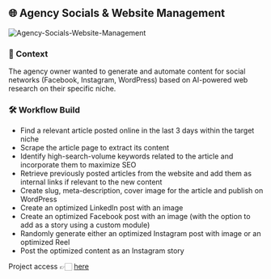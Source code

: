 <h2>🌐 Agency Socials & Website Management</h2>

<img align="center" alt="Agency-Socials-Website-Management" src="https://imgur.com/Qmf9QMg.png.png"/>

<h3>📝 Context</h3>
<p>
  The agency owner wanted to generate and automate content for social networks (Facebook, Instagram, WordPress) based on AI-powered web research on their specific niche.
</p>

<h3>🛠️ Workflow Build</h3>
<ul>
  <li>Find a relevant article posted online in the last 3 days within the target niche</li>
  <li>Scrape the article page to extract its content</li>
  <li>Identify high-search-volume keywords related to the article and incorporate them to maximize SEO</li>
  <li>Retrieve previously posted articles from the website and add them as internal links if relevant to the new content</li>
  <li>Create slug, meta-description, cover image for the article and publish on WordPress</li>
  <li>Create an optimized LinkedIn post with an image</li>
  <li>Create an optimized Facebook post with an image (with the option to add as a story using a custom module)</li>
  <li>Randomly generate either an optimized Instagram post with image or an optimized Reel</li>
  <li>Post the optimized content as an Instagram story</li>
</ul>

<p>
  Project access 👉🏻 <a href="https://www.notion.so/julien-sanson/E-Dev-Media-Content-Generator-1fe9a792e6bf80dd92b9ea1be296b2c2?source=copy_link">here</a>
</p>
